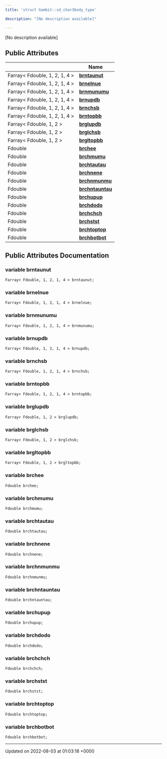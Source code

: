 ```yaml
---
title: 'struct Gambit::sd_char3body_type'

description: "[No description available]"

---
```









[No description available]

## Public Attributes

|                | Name           |
| -------------- | -------------- |
| Farray< Fdouble, 1, 2, 1, 4 > | **[brntaunut](/documentation/code/main/classes/structgambit_1_1sd__char3body__type/#variable-brntaunut)**  |
| Farray< Fdouble, 1, 2, 1, 4 > | **[brnelnue](/documentation/code/main/classes/structgambit_1_1sd__char3body__type/#variable-brnelnue)**  |
| Farray< Fdouble, 1, 2, 1, 4 > | **[brnmunumu](/documentation/code/main/classes/structgambit_1_1sd__char3body__type/#variable-brnmunumu)**  |
| Farray< Fdouble, 1, 2, 1, 4 > | **[brnupdb](/documentation/code/main/classes/structgambit_1_1sd__char3body__type/#variable-brnupdb)**  |
| Farray< Fdouble, 1, 2, 1, 4 > | **[brnchsb](/documentation/code/main/classes/structgambit_1_1sd__char3body__type/#variable-brnchsb)**  |
| Farray< Fdouble, 1, 2, 1, 4 > | **[brntopbb](/documentation/code/main/classes/structgambit_1_1sd__char3body__type/#variable-brntopbb)**  |
| Farray< Fdouble, 1, 2 > | **[brglupdb](/documentation/code/main/classes/structgambit_1_1sd__char3body__type/#variable-brglupdb)**  |
| Farray< Fdouble, 1, 2 > | **[brglchsb](/documentation/code/main/classes/structgambit_1_1sd__char3body__type/#variable-brglchsb)**  |
| Farray< Fdouble, 1, 2 > | **[brgltopbb](/documentation/code/main/classes/structgambit_1_1sd__char3body__type/#variable-brgltopbb)**  |
| Fdouble | **[brchee](/documentation/code/main/classes/structgambit_1_1sd__char3body__type/#variable-brchee)**  |
| Fdouble | **[brchmumu](/documentation/code/main/classes/structgambit_1_1sd__char3body__type/#variable-brchmumu)**  |
| Fdouble | **[brchtautau](/documentation/code/main/classes/structgambit_1_1sd__char3body__type/#variable-brchtautau)**  |
| Fdouble | **[brchnene](/documentation/code/main/classes/structgambit_1_1sd__char3body__type/#variable-brchnene)**  |
| Fdouble | **[brchnmunmu](/documentation/code/main/classes/structgambit_1_1sd__char3body__type/#variable-brchnmunmu)**  |
| Fdouble | **[brchntauntau](/documentation/code/main/classes/structgambit_1_1sd__char3body__type/#variable-brchntauntau)**  |
| Fdouble | **[brchupup](/documentation/code/main/classes/structgambit_1_1sd__char3body__type/#variable-brchupup)**  |
| Fdouble | **[brchdodo](/documentation/code/main/classes/structgambit_1_1sd__char3body__type/#variable-brchdodo)**  |
| Fdouble | **[brchchch](/documentation/code/main/classes/structgambit_1_1sd__char3body__type/#variable-brchchch)**  |
| Fdouble | **[brchstst](/documentation/code/main/classes/structgambit_1_1sd__char3body__type/#variable-brchstst)**  |
| Fdouble | **[brchtoptop](/documentation/code/main/classes/structgambit_1_1sd__char3body__type/#variable-brchtoptop)**  |
| Fdouble | **[brchbotbot](/documentation/code/main/classes/structgambit_1_1sd__char3body__type/#variable-brchbotbot)**  |

## Public Attributes Documentation

### variable brntaunut

```
Farray< Fdouble, 1, 2, 1, 4 > brntaunut;
```


### variable brnelnue

```
Farray< Fdouble, 1, 2, 1, 4 > brnelnue;
```


### variable brnmunumu

```
Farray< Fdouble, 1, 2, 1, 4 > brnmunumu;
```


### variable brnupdb

```
Farray< Fdouble, 1, 2, 1, 4 > brnupdb;
```


### variable brnchsb

```
Farray< Fdouble, 1, 2, 1, 4 > brnchsb;
```


### variable brntopbb

```
Farray< Fdouble, 1, 2, 1, 4 > brntopbb;
```


### variable brglupdb

```
Farray< Fdouble, 1, 2 > brglupdb;
```


### variable brglchsb

```
Farray< Fdouble, 1, 2 > brglchsb;
```


### variable brgltopbb

```
Farray< Fdouble, 1, 2 > brgltopbb;
```


### variable brchee

```
Fdouble brchee;
```


### variable brchmumu

```
Fdouble brchmumu;
```


### variable brchtautau

```
Fdouble brchtautau;
```


### variable brchnene

```
Fdouble brchnene;
```


### variable brchnmunmu

```
Fdouble brchnmunmu;
```


### variable brchntauntau

```
Fdouble brchntauntau;
```


### variable brchupup

```
Fdouble brchupup;
```


### variable brchdodo

```
Fdouble brchdodo;
```


### variable brchchch

```
Fdouble brchchch;
```


### variable brchstst

```
Fdouble brchstst;
```


### variable brchtoptop

```
Fdouble brchtoptop;
```


### variable brchbotbot

```
Fdouble brchbotbot;
```


-------------------------------

Updated on 2022-08-03 at 01:03:18 +0000
